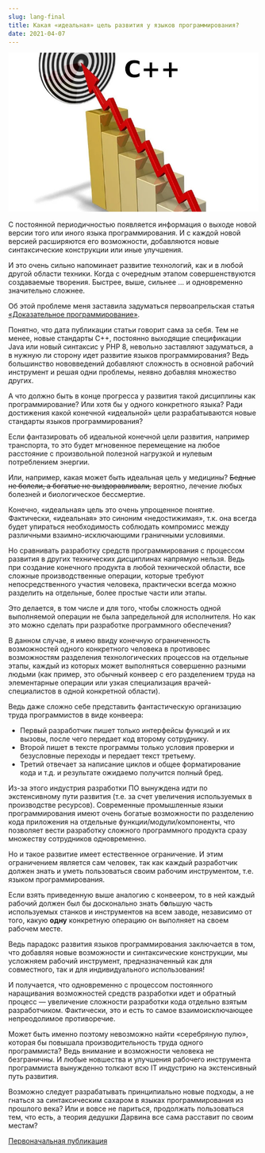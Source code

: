 ```yaml
---
slug: lang-final
title: Какая «идеальная» цель развития у языков программирования?
date: 2021-04-07
---
```


![КДПВ](lang-final.jpeg)

С постоянной периодичностью появляется информация о выходе новой версии того или иного языка программирования.
И с каждой новой версией расширяются его возможности, добавляются новые синтаксические конструкции или иные улучшения.

И это очень сильно напоминает развитие технологий, как и в любой другой области техники.
Когда с очередным этапом совершенствуются создаваемые творения.
Быстрее, выше, сильнее … и одновременно значительно сложнее.

Об этой проблеме меня заставила задуматься первоапрельская статья [«Доказательное программирование»](https://habr.com/post/550270/).

Понятно, что дата публикации статьи говорит сама за себя.
Тем не менее, новые стандарты С++, постоянно выходящие спецификации Java или новый синтаксис у PHP 8,
невольно заставляют задуматься, а в нужную ли сторону идет развитие языков программирования?
Ведь большинство нововведений добавляют сложность в основной рабочий инструмент и решая одни проблемы, неявно добавляя множество других.

А что должно быть в конце прогресса у развития такой дисциплины как программирование?
Или хотя бы у одного конкретного языка? Ради достижения какой конечной «идеальной» цели разрабатываются новые стандарты языков программирования?


Если фантазировать об идеальной конечной цели развития, например транспорта,
то это будет мгновенное перемещение на любое расстояние с произвольной полезной нагрузкой и нулевым потреблением энергии.

Или, например, какая может быть идеальная цель у медицины? ~~Бедные не болели, а богатые не выздоравливали,~~ вероятно, лечение любых болезней и биологическое бессмертие.

Конечно, «идеальная» цель это очень упрощенное понятие. Фактически, «идеальная» это синоним «недостижимая»,
т.к. она всегда будет упираться необходимость соблюдать компромисс между различными взаимно-исключающими граничными условиями.

Но сравнивать разработку средств программирования с процессом развития в других технических дисциплинах напрямую нельзя.
Ведь при создание конечного продукта в любой технической области, все сложные производственные операции,
которые требуют непосредственного участия человека, практически всегда можно разделить на отдельные, более простые части или этапы.

Это делается, в том числе и для того, чтобы сложность одной выполняемой операции не была запредельной для исполнителя.
Но как это можно сделать при разработке программного обеспечения?

В данном случае, я имею ввиду конечную ограниченность возможностей одного конкретного человека в противовес возможностям разделения технологических процессов на отдельные этапы,
каждый из которых может выполняться совершенно разными людьми (как пример, это обычный конвеер с его разделением труда на элементарные операции
или узкая специализация врачей-специалистов в одной конкретной области).

Ведь даже сложно себе представить фантастическую организацию труда программистов в виде конвеера:
- Первый разработчик пишет только интерфейсы функций и их вызовы, после чего передает код второму сотруднику.
- Второй пишет в тексте программы только условия проверки и безусловные переходы и передает текст третьему.
- Третий отвечает за написание циклов и общее форматирование кода и т.д.
   и результате ожидаемо получится полный бред.

Из-за этого индустрия разработки ПО вынуждена идти по экстенсивному пути развития (т.е. за счет увеличения используемых в производстве ресурсов).
Современные промышленные языки программирования имеют очень богатые возможности по разделению кода приложения на отдельные функции/модули/компоненты,
что позволяет вести разработку сложного программного продукта сразу множеству сотрудников одновременно.

Но и такое развитие имеет естественное ограничение. И этим ограничением является сам человек,
так как каждый разработчик должен знать и уметь пользоваться своим рабочим инструментом, т.е. языком программирования.

Если взять приведенную выше аналогию с конвеером, то в ней каждый рабочий должен был бы досконально знать б**о**льшую часть используемых станков
и инструментов на всем заводе, независимо от того, какую **одну** конкретную операцию он выполняет на своем рабочем месте.

Ведь парадокс развития языков программирования заключается в том, что добавляя новые возможности и синтаксические конструкции,
мы усложняем рабочий инструмент, предназначенный как для совместного, так и для индивидуального использования!

И получается, что одновременно с процессом постоянного наращивания возможностей средств разработки идет
и обратный процесс — увеличение сложности разработки кода отдельно взятым разработчиком.
Фактически, это и есть то самое взаимоисключающее непреодолимое противоречие.

Может быть именно поэтому невозможно найти «серебряную пулю», которая бы повышала производительность труда одного программиста?
Ведь внимание и возможности человека не безграничны.
И любые новшества и улучшения рабочего инструмента программиста вынужденно толкают всю IT индустрию на экстенсивный путь развития.

Возможно следует разрабатывать принципиально новые подходы, а не гнаться за синтаксическим сахаром в языках программирования из прошлого века?
Или и вовсе не париться, продолжать пользоваться тем, что есть, а теория дедушки Дарвина все сама расставит по своим местам?

[Первоначальная публикация](https://habr.com/companies/timeweb/articles/551224/)

